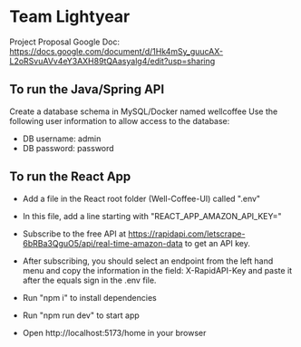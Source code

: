 # Team Lightyear

Project Proposal Google Doc: https://docs.google.com/document/d/1Hk4mSy_guucAX-L2oRSvuAVv4eY3AXH89tQAasyalg4/edit?usp=sharing

## To run the Java/Spring API
Create a database schema in MySQL/Docker named wellcoffee
Use the following user information to allow access to the database:
* DB username: admin
* DB password: password

## To run the React App
* Add a file in the React root folder (Well-Coffee-UI) called ".env"
* In this file, add a line starting with "REACT_APP_AMAZON_API_KEY="
* Subscribe to the free API at https://rapidapi.com/letscrape-6bRBa3QguO5/api/real-time-amazon-data to get an API key.
* After subscribing, you should select an endpoint from the left hand menu and copy the information in the field: X-RapidAPI-Key and paste it after the equals sign in the .env file.

* Run "npm i" to install dependencies
* Run "npm run dev" to start app

* Open http://localhost:5173/home in your browser
